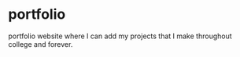 # portfolio
portfolio website where I can add my projects that I make throughout college and forever.
